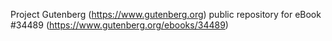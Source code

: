 Project Gutenberg (https://www.gutenberg.org) public repository for eBook #34489 (https://www.gutenberg.org/ebooks/34489)
